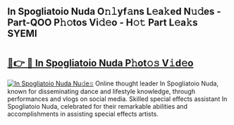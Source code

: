 ## In Spogliatoio Nuda O𝚗𝚕yf𝚊ns L𝚎a𝚔ed N𝚞𝚍es - Part-QOO P𝚑𝚘tos Vi𝚍𝚎o - H𝚘𝚝 Part L𝚎a𝚔s SYEMl

# <h2><a href="http://kf6hmt8.oniu.top/?m=In+Spogliatoio+Nuda">🔗👉 🔴 In Spogliatoio Nuda P𝚑ot𝚘𝚜 V𝚒d𝚎o</a></h2>

[![In Spogliatoio Nuda Nu𝚍e𝚜](https://i.imgur.com/0qMVB7G.gif)](http://kf6hmt8.oniu.top/?m=In+Spogliatoio+Nuda)
Online thought leader In Spogliatoio Nuda, known for disseminating dance and lifestyle knowledge, through performances and vlogs on social media. Skilled special effects assistant In Spogliatoio Nuda, celebrated for their remarkable abilities and accomplishments in assisting special effects artists.  
